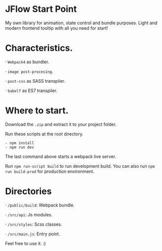 # JFlow Start Point

My own library for animation, state control and bundle purposes. Light and modern frontend tooltip with all you need for start!


# Characteristics.

· `Webpack4` as bundler.

· `image post-procesing`.

· `post-css` as SASS transpiler.

· `babel7` as ES7 transpiler.


# Where to start.

Download the `.zip` and extract it to your project folder.

Run these scripts at the root directory.

    - npm install
    - npm run dev

The last command above starts a webpack live server.

Run `npm run-script build` to run development build. You can also run `npm run build-prod` for production environment.


# Directories

· `/public/build`: Webpack bundle.

· `/src/api`: Js modules.

· `/src/styles`: Scss classes.

· `/src/main.js`: Entry point.


Feel free to use it. :)

